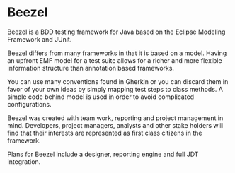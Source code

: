 # Beezel
Beezel is a BDD testing framework for Java based on the Eclipse Modeling Framework and JUnit.

Beezel differs from many frameworks in that it is based on a model. Having an upfront EMF model for a test suite allows for a richer and more flexible information structure than annotation based frameworks.

You can use many conventions found in Gherkin or you can discard them in favor of your own ideas by simply mapping test steps to class methods. A simple code behind model is used in order to avoid complicated configurations.

Beezel was created with team work, reporting and project management in mind. Developers, project managers, analysts and other stake holders will find that their interests are represented as first class citizens in the framework.

Plans for Beezel include a designer, reporting engine and full JDT integration.
